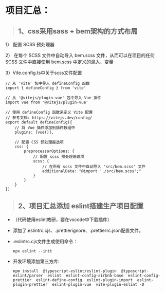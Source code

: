 
项目汇总：
================================

> ## 1、css采用sass + bem架构的方式布局
1） 配置 SCSS 预处理器

2） 在每个 SCSS 文件中自动导入 bem.scss 文件，从而可以在项目的任何 SCSS 文件中直接使用 bem.scss 中定义的混入、变量

3）Vite.config.ts中关于scss文件配置

```shell
// 从 'vite' 包中导入 defineConfig 函数
import { defineConfig } from 'vite'

// 从 '@vitejs/plugin-vue' 包中导入 Vue 插件
import vue from '@vitejs/plugin-vue'

// 使用 defineConfig 函数来定义 Vite 配置
// 参考文档: https://vitejs.dev/config/
export default defineConfig({
    // 将 Vue 插件添加到插件数组中
    plugins: [vue()],
    
    // 配置 CSS 预处理器选项
    css: {
        preprocessorOptions: {
            // 配置 scss 预处理器选项
            scss: {
                // 在所有 scss 文件中自动导入 'src/bem.scss' 文件
                additionalData: "@import './src/bem.scss';"
            }
        }
    }
})
```
  
> ## 2、项目汇总添加 eslint搭建生产项目配置

* （代码使用eslint教研，要在vscode中下载插件）
  
* 添加了.eslintrc.cjs、.prettierignore、.prettierrc.json配置文件。
  
* .eslintrc.cjs文件生成使用命令：

  ```shell
  npx eslint --init
  ```

* 开发环境添加第三方库:
  
  ```shell
  npm install  @typescript-eslint/eslint-plugin  @typescript-eslint/parser  eslint  eslint-config-airbnb-base  eslint-config-prettier  eslint-define-config  eslint-plugin-import  eslint-plugin-prettier  eslint-plugin-vue  vite-plugin-eslint -D
  ```